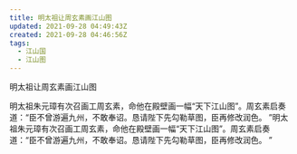 ```yaml
---
title: 明太祖让周玄素画江山图
updated: 2021-09-28 04:49:43Z
created: 2021-09-28 04:46:56Z
tags:
  - 江山国
  - 江山图
---
```


明太祖让周玄素画江山图

明太祖朱元璋有次召画工周玄素，命他在殿壁画一幅“天下江山图”。周玄素启奏道：“臣不曾游遍九州，不敢奉诏。恳请陛下先勾勒草图，臣再修改润色。
”明太祖朱元璋有次召画工周玄素，命他在殿壁画一幅“天下江山图”。周玄素启奏道：“臣不曾游遍九州，不敢奉诏。恳请陛下先勾勒草图，臣再修改润色。
”